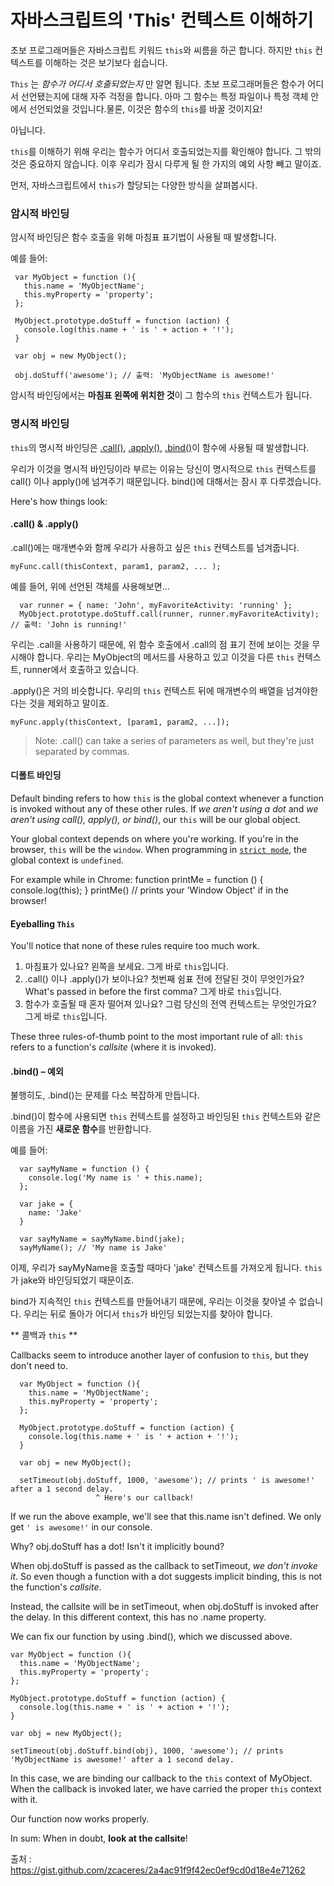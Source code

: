 # 자바스크립트의 'This' 컨텍스트 이해하기

초보 프로그래머들은 자바스크립트 키워드 `this`와 씨름을 하곤 합니다. 하지만 `this` 컨텍스트를 이해하는 것은 보기보다 쉽습니다.

`This` 는  _함수가 어디서 호출되었는지_ 만 알면 됩니다.
초보 프로그래머들은 함수가 어디서 선언됐는지에 대해 자주 걱정을 합니다. 아마 그 함수는 특정 파일이나 특정 객체 안에서 선언되었을 것입니다.물론, 이것은 함수의 `this`를 바꿀 것이지요!

아닙니다.

`this`를 이해하기 위해 우리는 함수가 어디서 호출되었는지를 확인해야 합니다. 그 밖의 것은 중요하지 않습니다. 이후 우리가 잠시 다루게 될 한 가지의 예외 사항 빼고 말이죠.

먼저, 자바스크립트에서 `this`가 할당되는 다양한 방식을 살펴봅시다.

### 암시적 바인딩
암시적 바인딩은 함수 호출을 위해 마침표 표기법이 사용될 때 발생합니다.

예를 들어:

     var MyObject = function (){
       this.name = 'MyObjectName';
       this.myProperty = 'property';
     };

     MyObject.prototype.doStuff = function (action) {
       console.log(this.name + ' is ' + action + '!');
     }

     var obj = new MyObject();

     obj.doStuff('awesome'); // 출력: 'MyObjectName is awesome!'

암시적 바인딩에서는 **마침표 왼쪽에 위치한 것**이 그 함수의 `this` 컨텍스트가 됩니다.

### 명시적 바인딩
`this`의 명시적 바인딩은 [.call()](https://developer.mozilla.org/en-US/docs/Web/JavaScript/Reference/Global_Objects/Function/call), [.apply()](https://developer.mozilla.org/en-US/docs/Web/JavaScript/Reference/Global_Objects/Function/apply), [.bind()](https://developer.mozilla.org/en-US/docs/Web/JavaScript/Reference/Global_Objects/Function/bind)이 함수에 사용될 때 발생합니다.

우리가 이것을 명시적 바인딩이라 부르는 이유는 당신이 명시적으로 `this` 컨텍스트를 call() 이나 apply()에 넘겨주기 때문입니다. bind()에 대해서는 잠시 후 다루겠습니다.

Here's how things look:

#### .call() & .apply()
.call()에는 매개변수와 함께 우리가 사용하고 싶은 `this` 컨텍스트를 넘겨줍니다.

`myFunc.call(thisContext, param1, param2, ... );`

예를 들어, 위에 선언된 객체를 사용해보면...

      var runner = { name: 'John', myFavoriteActivity: 'running' };
      MyObject.prototype.doStuff.call(runner, runner.myFavoriteActivity); // 출력: 'John is running!'

우리는 .call을 사용하기 때문에, 위 함수 호출에서 .call의 점 표기 전에 보이는 것을 무시해야 합니다. 우리는 MyObject의 메서드를 사용하고 있고 이것을 다른 `this` 컨텍스트, runner에서 호출하고 있습니다.

.apply()은 거의 비슷합니다. 우리의 `this` 컨텍스트 뒤에 매개변수의 배열을 넘겨야한다는 것을 제외하고 말이죠.

`myFunc.apply(thisContext, [param1, param2, ...]);`

> Note: .call() can take a series of parameters as well, but they're just separated by commas.

#### 디폴트 바인딩
Default binding refers to how `this` is the global context whenever a function is invoked without any of these other rules. If *we aren't using a dot* and *we aren't using call(), apply(), or bind()*, our `this` will be our global object.

Your global context depends on where you're working. If you're in the browser, `this` will be the `window`. When programming in [`strict mode`](https://developer.mozilla.org/en-US/docs/Web/JavaScript/Reference/Strict_mode), the global context is `undefined`.

For example while in Chrome:
    function printMe = function () {
      console.log(this);
    }
    printMe() // prints your 'Window Object' if in the browser!

#### Eyeballing `This`
You'll notice that none of these rules require too much work.

1. 마침표가 있나요? 왼쪽을 보세요. 그게 바로 `this`입니다.
2. .call() 이나 .apply()가 보이나요? 첫번째 쉼표 전에 전달된 것이 무엇인가요?What's passed in before the first comma? 그게 바로 `this`입니다.
3. 함수가 호출될 때 혼자 떨어져 있나요? 그럼 당신의 전역 컨텍스트는 무엇인가요? 그게 바로 `this`입니다.

These three rules-of-thumb point to the most important rule of all: `this` refers to a function's *callsite* (where it is invoked).

#### .bind() – 예외
불행히도, .bind()는 문제를 다소 복잡하게 만듭니다.

.bind()이 함수에 사용되면 `this` 컨텍스트를 설정하고 바인딩된 `this` 컨텍스트와 같은 이름을 가진 **새로운 함수**를 반환합니다.

예를 들어:

      var sayMyName = function () {
        console.log('My name is ' + this.name);
      };

      var jake = {
        name: 'Jake'
      }

      var sayMyName = sayMyName.bind(jake);
      sayMyName(); // 'My name is Jake'

이제, 우리가 sayMyName을 호출할 때마다 'jake' 컨텍스트를 가져오게 됩니다. `this`가 jake와 바인딩되었기 때문이죠.

bind가 지속적인 `this` 컨텍스트를 만들어내기 때문에, 우리는 이것을 찾아낼 수 없습니다. 우리는 뒤로 돌아가 어디서 `this`가 바인딩 되었는지를 찾아야 합니다.

** 콜백과 `this` **

Callbacks seem to introduce another layer of confusion to `this`, but they don't need to.

      var MyObject = function (){
        this.name = 'MyObjectName';
        this.myProperty = 'property';
      };

      MyObject.prototype.doStuff = function (action) {
        console.log(this.name + ' is ' + action + '!');
      }

      var obj = new MyObject();

      setTimeout(obj.doStuff, 1000, 'awesome'); // prints ' is awesome!' after a 1 second delay.
                       ^ Here's our callback!

If we run the above example, we'll see that this.name isn't defined. We only get `' is awesome!'` in our console.

Why? obj.doStuff has a dot! Isn't it implicitly bound?

When obj.doStuff is passed as the callback to setTimeout, *we don't invoke it*. So even though a function with a dot suggests implicit binding, this is not the function's *callsite*.

Instead, the callsite will be in setTimeout, when obj.doStuff is invoked after the delay. In this different context, this has no .name property.

We can fix our function by using .bind(), which we discussed above.

    var MyObject = function (){
      this.name = 'MyObjectName';
      this.myProperty = 'property';
    };

    MyObject.prototype.doStuff = function (action) {
      console.log(this.name + ' is ' + action + '!');
    }

    var obj = new MyObject();

    setTimeout(obj.doStuff.bind(obj), 1000, 'awesome'); // prints 'MyObjectName is awesome!' after a 1 second delay.

In this case, we are binding our callback to the `this` context of MyObject. When the callback is invoked later, we have carried the proper `this` context with it.

Our function now works properly.

In sum: When in doubt, **look at the callsite**!

출처 : https://gist.github.com/zcaceres/2a4ac91f9f42ec0ef9cd0d18e4e71262